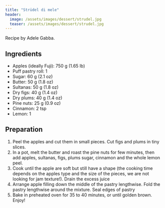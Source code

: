 ```yaml
---
title: "Strüdel di mele"
header:
  image: /assets/images/dessert/strudel.jpg
  teaser: /assets/images/dessert/strudel.jpg
---
```

Recipe by Adele Gabba.


## Ingredients

* Apples (ideally Fuji): 750 g (1.65 lb)
* Puff pastry roll: 1
* Sugar: 60 g (2.1 oz)
* Butter: 50 g (1.8 oz)
* Sultanas: 50 g (1.8 oz)
* Dry figs: 40 g (1.4 oz)
* Dry plums: 40 g (1.4 oz)
* Pine nuts: 25 g (0.9 oz)
* Cinnamon: 2 tsp
* Lemon: 1

## Preparation
1. Peel the apples and cut them in small pieces. Cut figs and plums in tiny slices.
2. In a pot, melt the butter and roast the pine nuts for few minutes, then add apples, sultanas, figs, plums sugar, cinnamon and the whole lemon peel.
3. Cook until the apple are soft but still have a shape (the cooking time depends on the apples type and the size of the pieces, we are not looking for jam texture!). Drain the excess juice
4. Arrange apple filling down the middle of the pastry lengthwise. Fold the pastry lengthwise around the mixture. Seal edges of pastry
5. Bake in preheated oven for 35 to 40 minutes, or until golden brown. Enjoy!
